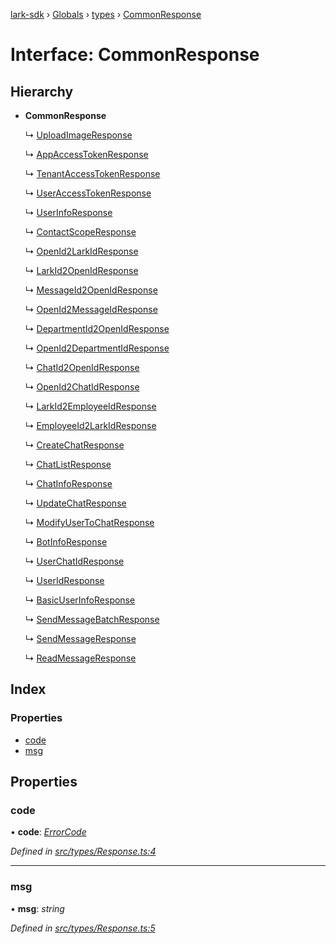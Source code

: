 [lark-sdk](../README.md) › [Globals](../globals.md) › [types](../modules/types.md) › [CommonResponse](types.commonresponse.md)

# Interface: CommonResponse

## Hierarchy

* **CommonResponse**

  ↳ [UploadImageResponse](types.uploadimageresponse.md)

  ↳ [AppAccessTokenResponse](types.appaccesstokenresponse.md)

  ↳ [TenantAccessTokenResponse](types.tenantaccesstokenresponse.md)

  ↳ [UserAccessTokenResponse](types.useraccesstokenresponse.md)

  ↳ [UserInfoResponse](types.userinforesponse.md)

  ↳ [ContactScopeResponse](types.contactscoperesponse.md)

  ↳ [OpenId2LarkIdResponse](types.openid2larkidresponse.md)

  ↳ [LarkId2OpenIdResponse](types.larkid2openidresponse.md)

  ↳ [MessageId2OpenIdResponse](types.messageid2openidresponse.md)

  ↳ [OpenId2MessageIdResponse](types.openid2messageidresponse.md)

  ↳ [DepartmentId2OpenIdResponse](types.departmentid2openidresponse.md)

  ↳ [OpenId2DepartmentIdResponse](types.openid2departmentidresponse.md)

  ↳ [ChatId2OpenIdResponse](types.chatid2openidresponse.md)

  ↳ [OpenId2ChatIdResponse](types.openid2chatidresponse.md)

  ↳ [LarkId2EmployeeIdResponse](types.larkid2employeeidresponse.md)

  ↳ [EmployeeId2LarkIdResponse](types.employeeid2larkidresponse.md)

  ↳ [CreateChatResponse](types.createchatresponse.md)

  ↳ [ChatListResponse](types.chatlistresponse.md)

  ↳ [ChatInfoResponse](types.chatinforesponse.md)

  ↳ [UpdateChatResponse](types.updatechatresponse.md)

  ↳ [ModifyUserToChatResponse](types.modifyusertochatresponse.md)

  ↳ [BotInfoResponse](types.botinforesponse.md)

  ↳ [UserChatIdResponse](types.userchatidresponse.md)

  ↳ [UserIdResponse](types.useridresponse.md)

  ↳ [BasicUserInfoResponse](types.basicuserinforesponse.md)

  ↳ [SendMessageBatchResponse](types.sendmessagebatchresponse.md)

  ↳ [SendMessageResponse](types.sendmessageresponse.md)

  ↳ [ReadMessageResponse](types.readmessageresponse.md)

## Index

### Properties

* [code](types.commonresponse.md#code)
* [msg](types.commonresponse.md#msg)

## Properties

###  code

• **code**: *[ErrorCode](../modules/types.md#errorcode)*

*Defined in [src/types/Response.ts:4](https://github.com/TbhT/lark-sdk/blob/e3605bb/src/types/Response.ts#L4)*

___

###  msg

• **msg**: *string*

*Defined in [src/types/Response.ts:5](https://github.com/TbhT/lark-sdk/blob/e3605bb/src/types/Response.ts#L5)*
